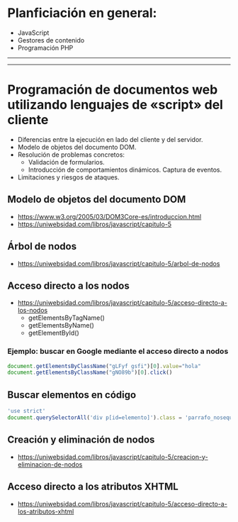 # Planficiación en general:
- JavaScript
- Gestores de contenido
- Programación PHP

--------------
--------------

# Programación de documentos web utilizando lenguajes de «script» del cliente
- Diferencias entre la ejecución en lado del cliente y del servidor.
- Modelo de objetos del documento DOM.
- Resolución de problemas concretos:
  - Validación de formularios.
  - Introducción de comportamientos dinámicos. Captura de eventos.
- Limitaciones y riesgos de ataques. 

## Modelo de objetos del documento DOM
* https://www.w3.org/2005/03/DOM3Core-es/introduccion.html
* https://uniwebsidad.com/libros/javascript/capitulo-5

## Árbol de nodos
* https://uniwebsidad.com/libros/javascript/capitulo-5/arbol-de-nodos

## Acceso directo a los nodos
* https://uniwebsidad.com/libros/javascript/capitulo-5/acceso-directo-a-los-nodos
	- getElementsByTagName()
	- getElementsByName()
	- getElementById()
	
### Ejemplo: buscar en Google mediante el acceso directo a nodos
```JavaScript
document.getElementsByClassName("gLFyf gsfi")[0].value="hola"
document.getElementsByClassName("gNO89b")[0].click()
```

## Buscar elementos en código
```JavaScript
'use strict'
document.querySelectorAll('div p[id=elemento]').class = 'parrafo_noseque'
```

## Creación y eliminación de nodos
* https://uniwebsidad.com/libros/javascript/capitulo-5/creacion-y-eliminacion-de-nodos

## Acceso directo a los atributos XHTML
* https://uniwebsidad.com/libros/javascript/capitulo-5/acceso-directo-a-los-atributos-xhtml
